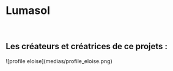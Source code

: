 <h1> Lumasol </h1> <br>
<h2> Les créateurs et créatrices de ce projets : </h2>
![profile eloise](medias/profile_eloise.png)
